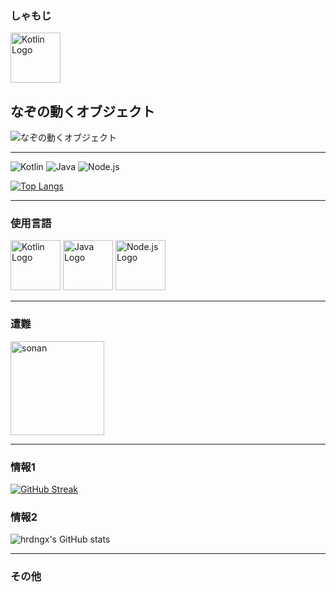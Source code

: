 ### しゃもじ
<img src="https://upload.wikimedia.org/wikipedia/commons/thumb/c/c3/Shakushi.jpg/330px-Shakushi.jpg" alt="Kotlin Logo" width="80" height="80"> 

## なぞの動くオブジェクト

![なぞの動くオブジェクト](https://<ユーザー名>.github.io/animated-object.svg)

---

![Kotlin](https://img.shields.io/badge/Kotlin-7F52FF?style=for-the-badge&logo=kotlin&logoColor=white)
![Java](https://img.shields.io/badge/Java-007396?style=for-the-badge&logo=java&logoColor=white)
![Node.js](https://img.shields.io/badge/Node.js-339933?style=for-the-badge&logo=node.js&logoColor=white)

[![Top Langs](https://github-readme-stats.vercel.app/api/top-langs/?username=hrdngx&layout=compact&theme=tokyonight)](https://github.com/anuraghazra/github-readme-stats)

---

### 使用言語

<p align="left">
  <img src="https://upload.wikimedia.org/wikipedia/commons/7/74/Kotlin_Icon.png" alt="Kotlin Logo" width="80" height="80"> 
  <img src="https://upload.wikimedia.org/wikipedia/en/3/30/Java_programming_language_logo.svg" alt="Java Logo" width="80" height="80"> 
  <img src="https://upload.wikimedia.org/wikipedia/commons/d/d9/Node.js_logo.svg" alt="Node.js Logo" width="80" height="80">
</p>

---

### 遭難

<img src="https://img.yakkun.com/poke/icon96/n202.gif" alt="sonan" width="150" height="150">

---

### 情報1

[![GitHub Streak](https://github-readme-streak-stats.herokuapp.com/?user=hrdngx&theme=dark)](https://git.io/streak-stats)

### 情報2

![hrdngx's GitHub stats](https://github-readme-stats.vercel.app/api?username=hrdngx&show_icons=true&theme=radical)


---

### その他

